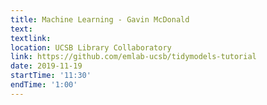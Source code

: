 ```yaml
---
title: Machine Learning - Gavin McDonald
text: 
textlink: 
location: UCSB Library Collaboratory
link: https://github.com/emlab-ucsb/tidymodels-tutorial
date: 2019-11-19
startTime: '11:30'
endTime: '1:00'
---
```


